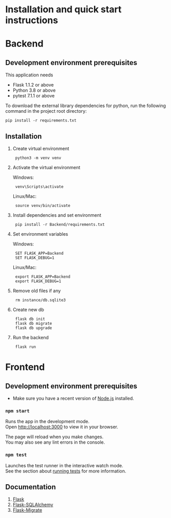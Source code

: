 # Installation and quick start instructions



# Backend

## Development environment prerequisites
This application needs 
- Flask 1.1.2 or above
- Python 3.8 or above
- pytest 7.1.1 or above

 To download the external library dependencies for python, run the following command in the project root directory:

```console
pip install -r requirements.txt
```

## Installation

1. Create virtual environment 
    
        python3 -m venv venv 

1. Activate the virtual environment 

    Windows:

        venv\Scripts\activate 
    
    Linux/Mac:

        source venv/bin/activate

1. Install dependencies and set environment 
        
        pip install -r Backend/requirements.txt
        
1. Set environment variables
    
    Windows:

        SET FLASK_APP=Backend
        SET FLASK_DEBUG=1
        
    Linux/Mac:

        export FLASK_APP=Backend
        export FLASK_DEBUG=1

1. Remove old files if any  
        
        rm instance/db.sqlite3
        
1. Create new db
    
        flask db init 
        flask db migrate
        flask db upgrade

1. Run the backend
        
        flask run

# Frontend

## Development environment prerequisites

- Make sure you have a recent version of [Node.js](https://nodejs.org/en/) installed.

### `npm start`

Runs the app in the development mode.\
Open [http://localhost:3000](http://localhost:3000) to view it in your browser.

The page will reload when you make changes.\
You may also see any lint errors in the console.

### `npm test`

Launches the test runner in the interactive watch mode.\
See the section about [running tests](https://facebook.github.io/create-react-app/docs/running-tests) for more information.
## Documentation 
1. [Flask](https://flask.palletsprojects.com/en/2.2.x/)
1. [Flask-SQLAlchemy](https://flask-sqlalchemy.palletsprojects.com/en/3.0.x/)
1. [Flask-Migrate](https://flask-migrate.readthedocs.io/en/latest/)
